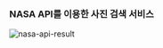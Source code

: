 ### NASA API를 이용한 사진 검색 서비스

![nasa-api-result](https://user-images.githubusercontent.com/48341341/127896775-09c2e471-273e-4021-8c18-bc9677945581.png)

